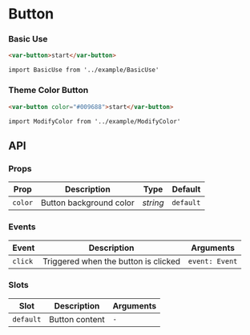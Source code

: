 # Button

### Basic Use
```html
<var-button>start</var-button>
```

```vue
import BasicUse from '../example/BasicUse'
```

### Theme Color Button
```html
<var-button color="#009688">start</var-button>
```

```vue
import ModifyColor from '../example/ModifyColor'
```

## API

### Props

| Prop  | Description | Type | Default |
| --- | --- | --- | --- | 
| `color` | Button background color | _string_ | `default` |

### Events

| Event | Description | Arguments |
| --- | --- | --- |
| `click` | Triggered when the button is clicked | `event: Event` |

### Slots

| Slot      | Description | Arguments |
|-----------| --- | --- |
| `default` | Button content | `-` |